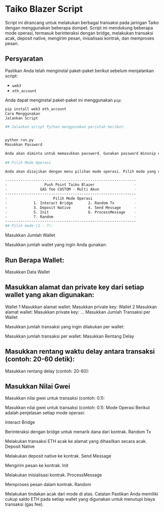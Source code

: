 
# Taiko Blazer Script

Script ini dirancang untuk melakukan berbagai transaksi pada jaringan Taiko dengan menggunakan beberapa dompet. Script ini mendukung beberapa mode operasi, termasuk berinteraksi dengan bridge, melakukan transaksi acak, deposit native, mengirim pesan, inisialisasi kontrak, dan memproses pesan.

## Persyaratan

Pastikan Anda telah menginstal paket-paket berikut sebelum menjalankan script:

- `web3`
- `eth_account`

Anda dapat menginstal paket-paket ini menggunakan `pip`:

```bash
pip install web3 eth_account
Cara Menggunakan
Jalankan Script

## Jalankan script Python menggunakan perintah berikut:


python run.py
Masukkan Password

Anda akan diminta untuk memasukkan password. Gunakan password Winsnip untuk mengakses script.
 
## Pilih Mode Operasi

Anda akan disajikan dengan menu pilihan mode operasi. Pilih mode yang diinginkan dengan memasukkan angka yang sesuai:

------------------------------------------------------------
-                 Push Point Taiko Blazer                  -
-               GAS fee CUSTOM - Multi Akun                -
------------------------------------------------------------
-                     Pilih Mode Operasi                   -
-            1. Interact Bridge       2. Random Tx         -
-            3. Deposit Native        4. Send Message      -
-            5. Init                  6. ProcessMessage    -
-            7. Random                                     -
------------------------------------------------------------
## Pilih mode (1 - 7):
```

Masukkan Jumlah Wallet

Masukkan jumlah wallet yang ingin Anda gunakan:

## Run Berapa Wallet: 
Masukkan Data Wallet

## Masukkan alamat dan private key dari setiap wallet yang akan digunakan:


Wallet 1
Masukkan alamat wallet: 
Masukkan private key: 
Wallet 2
Masukkan alamat wallet: 
Masukkan private key: 
...
Masukkan Jumlah Transaksi per Wallet

Masukkan jumlah transaksi yang ingin dilakukan per wallet:


Masukkan jumlah transaksi per wallet:
Masukkan Rentang Delay

## Masukkan rentang waktu delay antara transaksi (contoh: 20-60 detik):

Masukkan rentang delay (contoh: 20-60):

## Masukkan Nilai Gwei
Masukkan nilai gwei untuk transaksi (contoh: 0.1):


Masukkan nilai gwei untuk transaksi (contoh: 0.1):
Mode Operasi
Berikut adalah penjelasan setiap mode operasi:

Interact Bridge

Berinteraksi dengan bridge untuk menarik dana dari kontrak.
Random Tx

Melakukan transaksi ETH acak ke alamat yang dihasilkan secara acak.
Deposit Native

Melakukan deposit native ke kontrak.
Send Message

Mengirim pesan ke kontrak.
Init

Melakukan inisialisasi kontrak.
ProcessMessage

Memproses pesan dalam kontrak.
Random

Melakukan tindakan acak dari mode di atas.
Catatan
Pastikan Anda memiliki cukup saldo ETH pada setiap wallet yang digunakan untuk menutupi biaya transaksi (gas fee).
